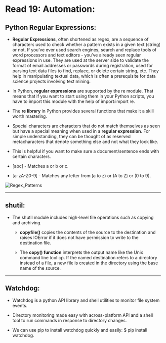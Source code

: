 # Read 19: Automation:

## Python Regular Expressions:

* **Regular Expressions**, often shortened as regex, are a sequence of characters used to check whether a pattern exists in a given text (string) or not. If you’ve ever used search engines, search and replace tools of word processors and text editors - you’ve already seen regular expressions in use. They are used at the server side to validate the format of email addresses or passwords during registration, used for parsing text data files to find, replace, or delete certain string, etc. They help in manipulating textual data, which is often a prerequisite for data science projects involving text mining.

* In Python, **regular expressions** are supported by the re module. That means that if you want to start using them in your Python scripts, you have to import this module with the help of import:import re.

* The **re library** in Python provides several functions that make it a skill worth mastering.

* Special characters are characters that do not match themselves as seen but have a special meaning when used in a **regular expression**. For simple understanding, they can be thought of as reserved metacharacters that denote something else and not what they look like.

* This is helpful if you want to make sure a document/sentence ends with certain characters.

* [abc] - Matches a or b or c.

* [a-zA-Z0-9] - Matches any letter from (a to z) or (A to Z) or (0 to 9).

![Regex_Patterns](https://performiq.com/kb/images/Regex_Patterns.gif)

----------------------------

## shutil:

* The shutil module includes high-level file operations such as copying and archiving.

  * **copyfile()** copies the contents of the source to the destination and raises IOError if it does not have permission to write to the destination file.

  * The **copy() function** interprets the output name like the Unix command line tool cp. If the named destination refers to a directory instead of a file, a new file is created in the directory using the base name of the source.

----------------------------

## Watchdog:

* Watchdog is a python API library and shell utilities to monitor file system events.

* Directory monitoring made easy with across-platform API and a shell tool to run commands in response to directory changes.

* We can use pip to install watchdog quickly and easily: $ pip install watchdog.
